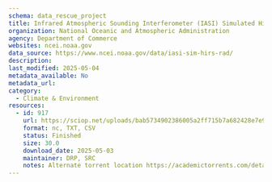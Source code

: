 ```yaml
---
schema: data_rescue_project 
title: Infrared Atmospheric Sounding Interferometer (IASI) Simulated High-resolution Infrared Radiation Sounder (HIRS) Radiances, Version 2b
organization: National Oceanic and Atmospheric Administration
agency: Department of Commerce
websites: ncei.noaa.gov
data_source: https://www.ncei.noaa.gov/data/iasi-sim-hirs-rad/
description: 
last_modified: 2025-05-04
metadata_available: No
metadata_url: 
category:
  - Climate & Environment 
resources:
  - id: 917
    url: https://sciop.net/uploads/bab5734902386005a2ff715b7a682428e7e97e92
    format: nc, TXT, CSV
    status: Finished
    size: 30.0
    download_date: 2025-05-03
    maintainer: DRP, SRC
    notes: Alternate torrent location https://academictorrents.com/details/bab5734902386005a2ff715b7a682428e7e97e92
---
```

